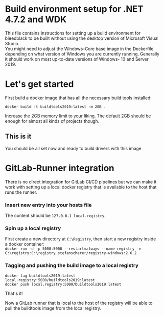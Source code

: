 # Build environment setup for .NET 4.7.2 and WDK
This file contains instructions for setting up a build environment for bleedblack to be buiilt without using the desktop version of Microsoft Visual Studio.  
You might need to adjust the Windows-Core base image in the Dockerfile depending on what version of Windows you are currently running. Generally it should work 
on most up-to-date versions of Windows- 10 and Server 2019.

# Let's get started
First build a docker image that has all the necessary build tools installed:
```
docker build -t buildtools2019:latest -m 2GB .
```
Increase the 2GB memory limit to your liking. The default 2GB should be enough for almost all kinds of projects though.

## This is it
You should be all set now and ready to build drivers with this image

# GitLab-Runner integration
There is no direct integration for GitLab CI/CD pipelines but we can make it work with setting up a local docker registry that is available to the host that runs the runner.  

### Insert new entry into your hosts file
The content should be `127.0.0.1 local.registry`.

### Spin up a local registry 
First create a new directory at `C:\Registry`, then start a new registry inside a docker container:  
``docker run -d -p 5000:5000 --restart=always --name registry -v C:\registry:C:\registry stefanscherer/registry-windows:2.6.2``

### Tagging and pushing the build image to a local registry
```
docker tag buildtools2019:latest local.registry:5000/buildtools2019:latest
docker push local.registry:5000/buildtools2019:latest
```
That's it!

Now a GitLab runner that is local to the host of the registry will be able to pull the buildtools image from the local registry.
